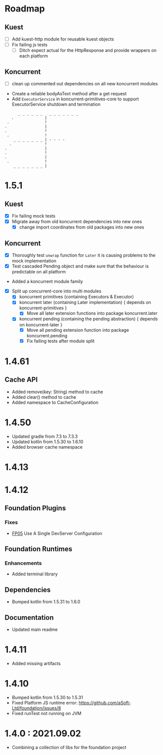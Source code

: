 # Roadmap

## Kuest

- [ ] Add kuest-http module for reusable kuest objects
- [ ] Fix failing js tests
    - [ ] Ditch expect actual for the HttpResponse and provide wrappers on each platform

## Koncurrent

- [ ] clean up commented out dependencies on all new koncurrent modules
- Create a reliable bodyAsText method after a get request
- Add `ExecutorService` in koncurrent-primitives-core to support ExecutorService shutdown and termination

```
      _ _ _ _ _ _   _ _ _ _ _ _ _ 
   .              |
 .                !
.                 |
.                 !
 .                !
    _ _ _ _ _ _ _ | - - - -
  .               !
.                 |
.                 !
.                 |
 .                !
    _ _ _ _ _ _ _ | 
```

# 1.5.1

## Kuest

- [x] Fix failing mock tests
- [x] Migrate away from old koncurrent dependencies into new ones
    - [x] change import coordinates from old packages into new ones

## Koncurrent

- [x] Thoroughly test `unwrap` function for `Later` it is causing problems to the mock implementation
- [x] Test cascaded Pending object and make sure that the behaviour is predictable on all platform
- Added a koncurrent module family
- [x] Split up concurrent-core into multi modules
    - [x] koncurrent primitives (containing Executors & Executor)
    - [x] koncurrent later      (containing Later implementation) { depends on koncurrent-primitives }
        - [x] Move all later extension functions into package koncurrent.later
    - [x] koncurrent pending    (containing the pending abstraction) { depends on koncurrent-later }
        - [x] Move all pending extension function into package koncurrent.pending
        - [x] Fix failing tests after module split

# 1.4.61

## Cache API

- Added remove(key: String) method to cache
- Added clear() method to cache
- Added namespace to CacheConfiguration

# 1.4.50

- Updated gradle from 7.3 to 7.3.3
- Updated kotlin from 1.5.30 to 1.6.10
- Added browser cache namespace

# 1.4.13

# 1.4.12

## Foundation Plugins

### Fixes

- [FP05](https://github.com/aSoft-Ltd/foundation/issues/5) Use A Single DevServer Configuration

## Foundation Runtimes

### Enhancements

- Added terminal library

## Dependencies

- Bumped kotlin from 1.5.31 to 1.6.0

## Documentation

- Updated main readme

# 1.4.11

- Added missing artifacts

# 1.4.10

- Bumped kotlin from 1.5.30 to 1.5.31
- Fixed Platform JS runtime error: https://github.com/aSoft-Ltd/foundation/issues/8
- Fixed runTest not running on JVM

# 1.4.0 : 2021.09.02

- Combining a collection of libs for the foundation project